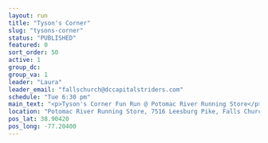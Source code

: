 ```yaml
---
layout: run
title: "Tyson's Corner"
slug: "tysons-corner"
status: "PUBLISHED"
featured: 0
sort_order: 50
active: 1
group_dc:
group_va: 1
leader: "Laura"
leader_email: "fallschurch@dccapitalstriders.com"
schedule: "Tue 6:30 pm"
main_text: "<p>Tyson's Corner Fun Run @ Potomac River Running Store</p>"
location: "Potomac River Running Store, 7516 Leesburg Pike, Falls Church, VA"
pos_lat: 38.90420
pos_long: -77.20400
---
```

